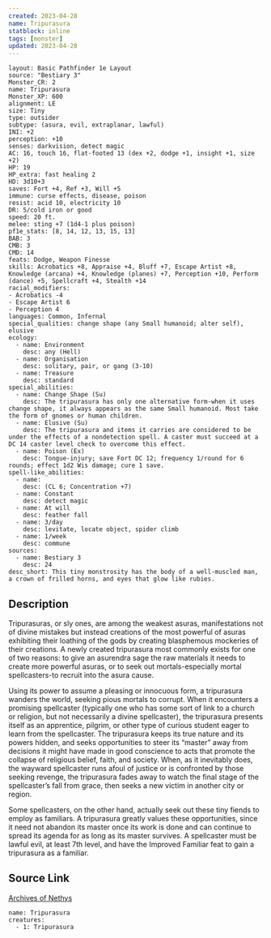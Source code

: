 ```yaml
---
created: 2023-04-28
name: Tripurasura
statblock: inline
tags: [monster]
updated: 2023-04-28
---
```

```statblock
layout: Basic Pathfinder 1e Layout
source: "Bestiary 3"
Monster_CR: 2
name: Tripurasura
Monster_XP: 600
alignment: LE
size: Tiny
type: outsider
subtype: (asura, evil, extraplanar, lawful)
INI: +2
perception: +10
senses: darkvision, detect magic
AC: 16, touch 16, flat-footed 13 (dex +2, dodge +1, insight +1, size +2)
HP: 19
HP_extra: fast healing 2
HD: 3d10+3
saves: Fort +4, Ref +3, Will +5
immune: curse effects, disease, poison
resist: acid 10, electricity 10
DR: 5/cold iron or good
speed: 20 ft.
melee: sting +7 (1d4-1 plus poison)
pf1e_stats: [8, 14, 12, 13, 15, 13]
BAB: 3
CMB: 3
CMD: 14
feats: Dodge, Weapon Finesse
skills: Acrobatics +8, Appraise +4, Bluff +7, Escape Artist +8, Knowledge (arcana) +4, Knowledge (planes) +7, Perception +10, Perform (dance) +5, Spellcraft +4, Stealth +14
racial_modifiers:
- Acrobatics -4
- Escape Artist 6
- Perception 4
languages: Common, Infernal
special_qualities: change shape (any Small humanoid; alter self), elusive
ecology:
  - name: Environment
    desc: any (Hell)
  - name: Organisation
    desc: solitary, pair, or gang (3-10)
  - name: Treasure
    desc: standard
special_abilities:
  - name: Change Shape (Su)
    desc: The tripurasura has only one alternative form-when it uses change shape, it always appears as the same Small humanoid. Most take the form of gnomes or human children.
  - name: Elusive (Su)
    desc: The tripurasura and items it carries are considered to be under the effects of a nondetection spell. A caster must succeed at a DC 14 caster level check to overcome this effect.
  - name: Poison (Ex)
    desc: Tongue-injury; save Fort DC 12; frequency 1/round for 6 rounds; effect 1d2 Wis damage; cure 1 save.
spell-like_abilities:
  - name:
    desc: (CL 6; Concentration +7)
  - name: Constant
    desc: detect magic
  - name: At will
    desc: feather fall
  - name: 3/day
    desc: levitate, locate object, spider climb
  - name: 1/week
    desc: commune
sources:
  - name: Bestiary 3
    desc: 24
desc_short: This tiny monstrosity has the body of a well-muscled man, a crown of frilled horns, and eyes that glow like rubies.
```
## Description
Tripurasuras, or sly ones, are among the weakest asuras, manifestations not of divine mistakes but instead creations of the most powerful of asuras exhibiting their loathing of the gods by creating blasphemous mockeries of their creations. A newly created tripurasura most commonly exists for one of two reasons: to give an asurendra sage the raw materials it needs to create more powerful asuras, or to seek out mortals-especially mortal spellcasters-to recruit into the asura cause.

Using its power to assume a pleasing or innocuous form, a tripurasura wanders the world, seeking pious mortals to corrupt. When it encounters a promising spellcaster (typically one who has some sort of link to a church or religion, but not necessarily a divine spellcaster), the tripurasura presents itself as an apprentice, pilgrim, or other type of curious student eager to learn from the spellcaster. The tripurasura keeps its true nature and its powers hidden, and seeks opportunities to steer its “master” away from decisions it might have made in good conscience to acts that promote the collapse of religious belief, faith, and society. When, as it inevitably does, the wayward spellcaster runs afoul of justice or is confronted by those seeking revenge, the tripurasura fades away to watch the final stage of the spellcaster’s fall from grace, then seeks a new victim in another city or region.

Some spellcasters, on the other hand, actually seek out these tiny fiends to employ as familiars. A tripurasura greatly values these opportunities, since it need not abandon its master once its work is done and can continue to spread its agenda for as long as its master survives. A spellcaster must be lawful evil, at least 7th level, and have the Improved Familiar feat to gain a tripurasura as a familiar.
## Source Link
[Archives of Nethys](https://aonprd.com/MonsterDisplay.aspx?ItemName=Tripurasura)
```encounter-table
name: Tripurasura
creatures:
  - 1: Tripurasura
```
